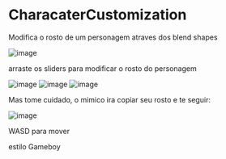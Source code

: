 # CharacaterCustomization
Modifica o rosto de um personagem atraves dos blend shapes

![image](https://github.com/LuckyAmaral/CharacaterCustomization/assets/45698060/99dd774e-628a-436f-a72e-dd023e552c64)

arraste os sliders para modificar o rosto do personagem

![image](https://github.com/LuckyAmaral/CharacaterCustomization/assets/45698060/b3c947fd-ad87-445c-87dd-30883e7f9438)
![image](https://github.com/LuckyAmaral/CharacaterCustomization/assets/45698060/e3a4e54e-90f7-40fe-ad52-4b752559010c)
![image](https://github.com/LuckyAmaral/CharacaterCustomization/assets/45698060/a216529a-eb82-49ab-a22e-29bb4e5a22ad)

Mas tome cuidado, o mimico ira copiar seu rosto e te seguir:

![image](https://github.com/LuckyAmaral/CharacaterCustomization/assets/45698060/dc8d44f5-fbab-4a2f-8893-7fd04e448cd1)

WASD para mover

estilo Gameboy
